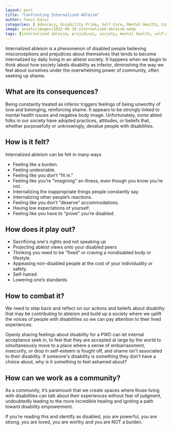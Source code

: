 ```yaml
---
layout: post
title: "Confronting Internalized Ableism"
author: Tanvi Kalsi
categories: [ Advocacy, Disability Pride, Self-Care, Mental Health, Community ]
image: assets/images/2022-06-10-internalized-ableism.webp
tags: [internalized ableism, prejudices, society, mental health, self-worth, negative image, empowerment, accommodations, acceptance, disability rights]
---
```

Internalized ableism is a phenomenon of disabled people believing misconceptions and prejudices about themselves that tends to become internalized by daily living in an ableist society. It happens when we begin to think about how society labels disability as inferior, diminishing the way we feel about ourselves under the overwhelming power of community, often seeking up shame.

## What are its consequences?
Being constantly treated as inferior triggers feelings of being unworthy of love and belonging, reinforcing shame. It appears to be strongly linked to mental health issues and negative body image. Unfortunately, some abled folks in our society have adopted practices, attitudes, or beliefs that, whether purposefully or unknowingly, devalue people with disabilities.

## How is it felt?
Internalized ableism can be felt in many ways
- Feeling like a burden.
- Feeling undesirable. 
- Feeling like you don’t "fit in."
- Feeling like you’re "imagining" an illness, even though you know you’re not.
- Internalizing the inappropriate things people constantly say.
- Internalizing other people’s reactions.
- Feeling like you don’t "deserve" accommodations. 
- Having low expectations of yourself.
- Feeling like you have to "prove" you’re disabled. 

## How does it play out?
- Sacrificing one's rights and not speaking up
- Projecting ableist views onto your disabled peers
- Thinking you need to be "fixed" or craving a nondisabled body or lifestyle.
- Appeasing non-disabled people at the cost of your individuality or safety.
- Self-hatred
- Lowering one’s standards

## How to combat it?
We need to step back and reflect on our actions and beliefs about disability that may be contributing to ableism and build up a society where we uplift the voices of people with disabilities so we can pay attention to their lived experiences. 

Openly sharing feelings about disability for a PWD can let internal acceptance seek in, to feel that they are accepted at large by the world to simultaneously move to a place where a sense of embarrassment, insecurity, or drop in self-esteem is fought off, and shame isn't associated to their disability. If someone's disability is something they don't have a choice about, why is it something to feel ashamed about?

## How can we work as a community?
As a community, it’s paramount that we create spaces where those living with disabilities can talk about their experiences without fear of judgment, undoubtedly leading to the more incredible healing and igniting a path toward disability empowerment.

If you’re reading this and identify as disabled, you are powerful, you are strong, you are loved, you are worthy and you are NOT a burden.
